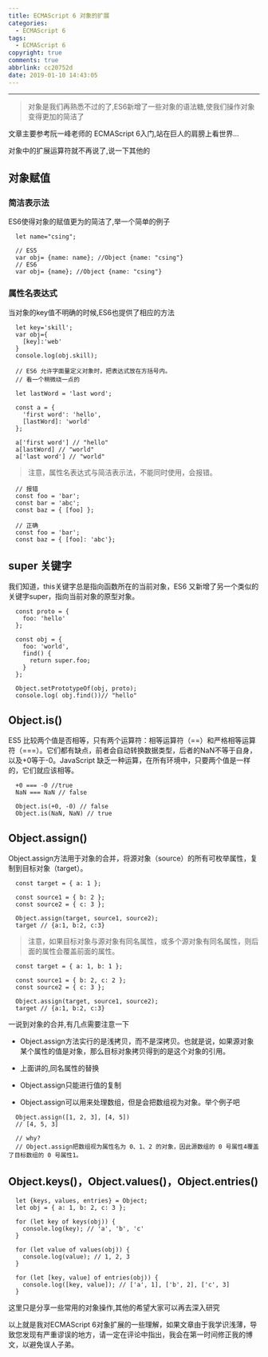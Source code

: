 ```yaml
---
title: ECMAScript 6 对象的扩展
categories:
  - ECMAScript 6
tags:
  - ECMAScript 6
copyright: true
comments: true
abbrlink: cc20752d
date: 2019-01-10 14:43:05
---
```


<hr style='filter:progid:DXImageTransform.Microsoft.Glow(color=#FF0000,strength=10)' color='#FF0000' size='1' />

> 对象是我们再熟悉不过的了,ES6新增了一些对象的语法糖,使我们操作对象变得更加的简洁了

<!--more-->

文章主要参考阮一峰老师的 ECMAScript 6入门,站在巨人的肩膀上看世界...

对象中的扩展运算符就不再说了,说一下其他的

## 对象赋值

### 简洁表示法

ES6使得对象的赋值更为的简洁了,举一个简单的例子

```
  let name="csing";

  // ES5
  var obj= {name: name}; //Object {name: "csing"}
  // ES6
  var obj= {name}; //Object {name: "csing"}
```

### 属性名表达式

当对象的key值不明确的时候,ES6也提供了相应的方法

```
  let key='skill';
  var obj={
    [key]:'web'
  }
  console.log(obj.skill);

  // ES6 允许字面量定义对象时，把表达式放在方括号内。
  // 看一个稍微绕一点的

  let lastWord = 'last word';

  const a = {
    'first word': 'hello',
    [lastWord]: 'world'
  };

  a['first word'] // "hello"
  a[lastWord] // "world"
  a['last word'] // "world"

```

> 注意，属性名表达式与简洁表示法，不能同时使用，会报错。

```
  // 报错
  const foo = 'bar';
  const bar = 'abc';
  const baz = { [foo] };

  // 正确
  const foo = 'bar';
  const baz = { [foo]: 'abc'};
```

## super 关键字

我们知道，this关键字总是指向函数所在的当前对象，ES6 又新增了另一个类似的关键字super，指向当前对象的原型对象。

```
  const proto = {
    foo: 'hello'
  };

  const obj = {
    foo: 'world',
    find() {
      return super.foo;
    }
  };

  Object.setPrototypeOf(obj, proto);
  console.log( obj.find())// "hello"
```

## Object.is()

ES5 比较两个值是否相等，只有两个运算符：相等运算符（==）和严格相等运算符（===）。它们都有缺点，前者会自动转换数据类型，后者的NaN不等于自身，以及+0等于-0。JavaScript 缺乏一种运算，在所有环境中，只要两个值是一样的，它们就应该相等。

```
  +0 === -0 //true
  NaN === NaN // false

  Object.is(+0, -0) // false
  Object.is(NaN, NaN) // true
```


## Object.assign()

Object.assign方法用于对象的合并，将源对象（source）的所有可枚举属性，复制到目标对象（target）。

```
  const target = { a: 1 };

  const source1 = { b: 2 };
  const source2 = { c: 3 };

  Object.assign(target, source1, source2);
  target // {a:1, b:2, c:3}
```

> 注意，如果目标对象与源对象有同名属性，或多个源对象有同名属性，则后面的属性会覆盖前面的属性。

```
  const target = { a: 1, b: 1 };

  const source1 = { b: 2, c: 2 };
  const source2 = { c: 3 };

  Object.assign(target, source1, source2);
  target // {a:1, b:2, c:3}
```

一说到对象的合并,有几点需要注意一下

* Object.assign方法实行的是浅拷贝，而不是深拷贝。也就是说，如果源对象某个属性的值是对象，那么目标对象拷贝得到的是这个对象的引用。

* 上面讲的,同名属性的替换

* Object.assign只能进行值的复制

* Object.assign可以用来处理数组，但是会把数组视为对象。举个例子吧

```
  Object.assign([1, 2, 3], [4, 5])
  // [4, 5, 3]

  // why?
  // Object.assign把数组视为属性名为 0、1、2 的对象，因此源数组的 0 号属性4覆盖了目标数组的 0 号属性1。
```

## Object.keys()，Object.values()，Object.entries()

```
  let {keys, values, entries} = Object;
  let obj = { a: 1, b: 2, c: 3 };

  for (let key of keys(obj)) {
    console.log(key); // 'a', 'b', 'c'
  }

  for (let value of values(obj)) {
    console.log(value); // 1, 2, 3
  }

  for (let [key, value] of entries(obj)) {
    console.log([key, value]); // ['a', 1], ['b', 2], ['c', 3]
  }
```

这里只是分享一些常用的对象操作,其他的希望大家可以再去深入研究


以上就是我对ECMAScript 6对象扩展的一些理解，如果文章由于我学识浅薄，导致您发现有严重谬误的地方，请一定在评论中指出，我会在第一时间修正我的博文，以避免误人子弟。